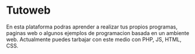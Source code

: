 Tutoweb
===============================

En esta plataforma podras aprender a realizar tus propios programas, paginas web o algunos ejemplos de programacion basada en un ambiente web. Actualmente puedes tarbajar con este medio con PHP, JS, HTML, CSS.
